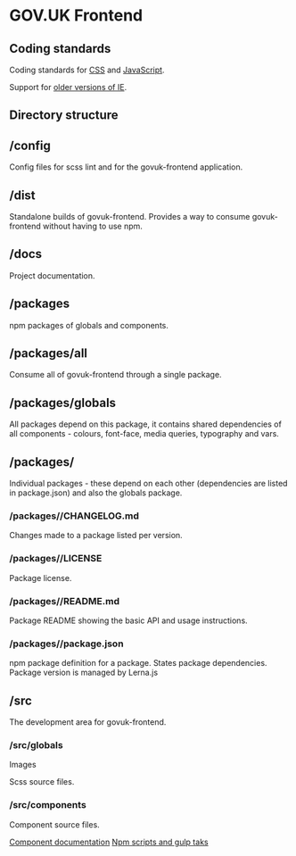 # GOV.UK Frontend

## Coding standards

Coding standards for [CSS](coding-standards/css.md) and [JavaScript](coding-standards/js.md).

Support for [older versions of IE](legacy-ie.md).

## Directory structure

## /config

Config files for scss lint and for the govuk-frontend application.

## /dist

Standalone builds of govuk-frontend. Provides a way to consume govuk-frontend without having to use npm.

## /docs

Project documentation.

## /packages

npm packages of globals and components.

## /packages/all  

Consume all of govuk-frontend through a single package.

## /packages/globals

All packages depend on this package, it contains shared dependencies of all components - colours, font-face, media queries, typography and vars.

## /packages/<package-name>

Individual packages - these depend on each other (dependencies are listed in package.json) and also the globals package.

### /packages/<package-name>/CHANGELOG.md 

Changes made to a package listed per version.

### /packages/<package-name>/LICENSE

Package license.

### /packages/<package-name>/README.md

Package README showing the basic API and usage instructions.

### /packages/<package-name>/package.json 

npm package definition for a package.
States package dependencies.
Package version is managed by Lerna.js

## /src

The development area for govuk-frontend.

### /src/globals

Images

Scss source files.

### /src/components

Component source files.

[Component documentation](components.md)
[Npm scripts and gulp taks](development-and-publish-tasks.md)
